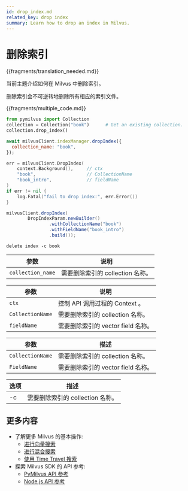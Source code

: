 ```yaml
---
id: drop_index.md
related_key: drop index
summary: Learn how to drop an index in Milvus.
---
```


# 删除索引

{{fragments/translation_needed.md}}

当前主题介绍如何在 Milvus 中删除索引。

<div class="alert caution">
删除索引会不可逆转地删除所有相应的索引文件。
</div>

{{fragments/multiple_code.md}}

```python
from pymilvus import Collection
collection = Collection("book")      # Get an existing collection.
collection.drop_index()
```

```javascript
await milvusClient.indexManager.dropIndex({
  collection_name: "book",
});
```

```go
err = milvusClient.DropIndex(
    context.Background(),     // ctx
    "book",                   // CollectionName
    "book_intro",             // fieldName
)
if err != nil {
    log.Fatal("fail to drop index:", err.Error())
}
```

```java
milvusClient.dropIndex(
        DropIndexParam.newBuilder()
                .withCollectionName("book")
                .withFieldName("book_intro")
                .build());
```

```shell
delete index -c book
```


<table class="language-javascript">
	<thead>
        <tr>
            <th>参数</th>
            <th>说明</th>
        </tr>
	</thead>
	<tbody>
        <tr>
            <td><code>collection_name</code></td>
            <td>需要删除索引的 collection 名称。</td>
        </tr>
	</tbody>
</table>

<table class="language-go">
	<thead>
        <tr>
            <th>参数</th>
            <th>说明</th>
        </tr>
	</thead>
	<tbody>
        <tr>
            <td><code>ctx</code></td>
            <td>控制 API 调用过程的 Context 。</td>
        </tr>
        <tr>
            <td><code>CollectionName</code></td>
            <td>需要删除索引的 collection 名称。</td>
        </tr>
        <tr>
            <td><code>fieldName</code></td>
            <td>需要删除索引的 vector field 名称。</td>
        </tr>
    </tbody>
</table>

<table class="language-java">
	<thead>
        <tr>
            <th>参数</th>
            <th>描述</th>
        </tr>
	</thead>
	<tbody>
        <tr>
            <td><code>CollectionName</code></td>
            <td>需要删除索引的 collection 名称。</td>
        </tr>
        <tr>
            <td><code>FieldName</code></td>
            <td>需要删除索引的 vector field 名称。</td>
        </tr>
    </tbody>
</table>

<table class="language-shell">
    <thead>
        <tr>
            <th>选项</th>
            <th>描述</th>
        </tr>
    </thead>
    <tbody>
        <tr>
            <td>-c</td>
            <td>需要删除索引的 collection 名称。</td>
        </tr>
    </tbody>
</table>


## 更多内容

- 了解更多 Milvus 的基本操作:
  - [进行向量搜索](search.md)
  - [进行混合搜索](hybridsearch.md)
  - [使用 Time Travel 搜索](timetravel.md)
- 探索 Milvus SDK 的 API 参考:
  - [PyMilvus API 参考](/api-reference/pymilvus/v{{var.milvus_python_sdk_version}}/tutorial.html)
  - [Node.js API 参考](/api-reference/node/v{{var.milvus_node_sdk_version}}/tutorial.html)

